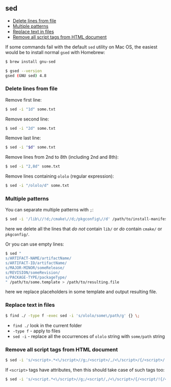 ## sed

<!-- MarkdownTOC -->

- [Delete lines from file](#delete-lines-from-file)
- [Multiple patterns](#multiple-patterns)
- [Replace text in files](#replace-text-in-files)
- [Remove all script tags from HTML document](#remove-all-script-tags-from-html-document)

<!-- /MarkdownTOC -->

If some commands fail with the default `sed` utility on Mac OS, the easiest would be to install normal `gsed` with Homebrew:

``` sh
$ brew install gnu-sed

$ gsed --version
gsed (GNU sed) 4.8
```

### Delete lines from file

Remove first line:

``` sh
$ sed -i "1d" some.txt
```

Remove second line:

``` sh
$ sed -i "2d" some.txt
```

Remove last line:

``` sh
$ sed -i "$d" some.txt
```

Remove lines from 2nd to 8th (including 2nd and 8th):

``` sh
$ sed -i "2,8d" some.txt
```

Remove lines containing `ololo` (regular expression):

``` sh
$ sed -i "/ololo/d" some.txt
```

### Multiple patterns

You can separate multiple patterns with `;`:

``` sh
$ sed -i '/lib\//!d;/cmake\//d;/pkgconfig\//d' /path/to/install-manifest.txt
```

here we delete all the lines that *do not* contain `lib/` or *do* contain `cmake/` or `pkgconfig/`.

Or you can use empty lines:

``` sh
$ sed "
s/ARTIFACT-NAME/artifactName/
s/ARTIFACT-ID/artifactName/
s/MAJOR-MINOR/someRelease/
s/REVISION/someRevision/
s/PACKAGE-TYPE/packageType/
" /path/to/some.template > /path/to/resulting.file
```

here we replace placeholders in some template and output resulting file.

### Replace text in files

``` sh
$ find ./ -type f -exec sed -i 's/ololo/some\/path/g' {} \;
```

* `find ./` look in the current folder
* `-type f` - apply to files
* `sed -i` - replace all the occurrences of `ololo` string with `some/path` string

### Remove all script tags from HTML document

``` sh
$ sed -i 's/<script>.*<\/script>//g;/<script>/,/<\/script>/{/<script>/!{/<\/script>/!d}};s/<script>.*//g;s/.*<\/script>//g' ./some.html
```

If `<script>` tags have attributes, then this should take case of such tags too:

``` sh
$ sed -i 's/<script.*<\/script>//g;/<script/,/<\/script>/{/<script/!{/<\/script>/!d}};s/<script.*//g;s/.*<\/script>//g' ./some.html
```
